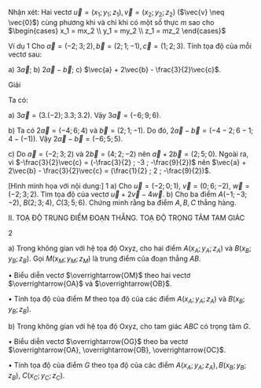 Nhận xét: Hai vectơ $\vec{u} = (x_1 ; y_1 ; z_1), \vec{v} = (x_2 ; y_2 ; z_2)$ ($\vec{v} \neq \vec{0}$) cùng phương khi và chỉ khi có một số thực $m$ sao cho $\begin{cases} x_1 = mx_2 \\ y_1 = my_2 \\ z_1 = mz_2 \end{cases}$

Ví dụ 1 Cho $\vec{a} = (-2 ; 3 ; 2), \vec{b} = (2 ; 1 ; -1), \vec{c} = (1 ; 2 ; 3)$. Tính tọa độ của mỗi vectơ sau:

a) $3\vec{a}$;        b) $2\vec{a} - \vec{b}$;        c) $\vec{a} + 2\vec{b} - \frac{3}{2}\vec{c}$.

Giải

Ta có:

a) $3\vec{a} = (3 . (-2) ; 3 . 3 ; 3 . 2)$. Vậy $3\vec{a} = (-6 ; 9 ; 6)$.

b) Ta có $2\vec{a} = (-4 ; 6 ; 4)$ và $\vec{b} = (2 ; 1 ; -1)$. Do đó,
   $2\vec{a} - \vec{b} = (-4-2 ; 6-1 ; 4-(-1))$.
   Vậy $2\vec{a} - \vec{b} = (-6 ; 5 ; 5)$.

c) Do $\vec{a} = (-2 ; 3 ; 2)$ và $2\vec{b} = (4 ; 2 ; -2)$ nên
   $\vec{a} + 2\vec{b} = (2 ; 5 ; 0)$. Ngoài ra, vì $-\frac{3}{2}\vec{c} = (-\frac{3}{2} ; -3 ; -\frac{9}{2})$
   nên $\vec{a} + 2\vec{b} - \frac{3}{2}\vec{c} = (\frac{1}{2} ; 2 ; -\frac{9}{2})$.

[Hình minh họa với nội dung:]
1 a) Cho
   $\vec{u} = (-2 ; 0 ; 1)$,
   $\vec{v} = (0 ; 6 ; -2)$,
   $\vec{w} = (-2 ; 3 ; 2)$.
   Tìm tọa độ của vectơ
   $\vec{u} + 2\vec{v} - 4\vec{w}$.
b) Cho ba điểm
   $A(-1 ; -3 ; -2)$,
   $B(2 ; 3 ; 4)$,
   $C(3 ; 5 ; 6)$.
   Chứng minh rằng ba điểm
   $A, B, C$ thẳng hàng.

II. TOẠ ĐỘ TRUNG ĐIỂM ĐOẠN THẲNG. TOẠ ĐỘ TRỌNG TÂM TAM GIÁC

2

a) Trong không gian với hệ tọa độ Oxyz, cho hai điểm $A(x_A ; y_A ; z_A)$ và $B(x_B ; y_B ; z_B)$.
   Gọi $M(x_M ; y_M ; z_M)$ là trung điểm của đoạn thẳng $AB$.

   • Biểu diễn vectơ $\overrightarrow{OM}$ theo hai vectơ $\overrightarrow{OA}$ và $\overrightarrow{OB}$.

   • Tính tọa độ của điểm $M$ theo tọa độ của các điểm $A(x_A ; y_A ; z_A)$ và $B(x_B ; y_B ; z_B)$.

b) Trong không gian với hệ tọa độ Oxyz, cho tam giác $ABC$ có trọng tâm $G$.

   • Biểu diễn vectơ $\overrightarrow{OG}$ theo ba vectơ $\overrightarrow{OA}, \overrightarrow{OB}, \overrightarrow{OC}$.

   • Tính tọa độ của điểm $G$ theo tọa độ của các điểm $A(x_A ; y_A ; z_A), B(x_B ; y_B ; z_B)$,
     $C(x_C ; y_C ; z_C)$.